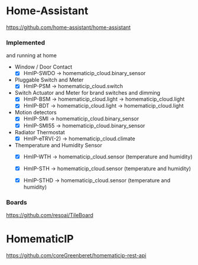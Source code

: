 # Home-Assistant
https://github.com/home-assistant/home-assistant

### Implemented 
and running at home
 
- Window / Door Contact
  - [x] HmIP-SWDO -> homematicip_cloud.binary_sensor

- Pluggable Switch and Meter
  - [x] HmIP-PSM -> homematicip_cloud.switch

- Switch Actuator and Meter for brand switches and dimming
  - [x] HmIP-BSM -> homematicip_cloud.light -> homematicip_cloud.light
  - [x] HmIP-BDT -> homematicip_cloud.light -> homematicip_cloud.light

- Motion detectors
  - [x] HmIP-SMI -> homematicip_cloud.binary_sensor
  - [x] HmIP-SMI55 -> homematicip_cloud.binary_sensor

- Radiator Thermostat
  - [x] HmIP-eTRV(-2) -> homematicip_cloud.climate
 
- Themperature and Humidity Sensor
  - [x] HmIP-WTH -> homematicip_cloud.sensor (temperature and humidity)
  - [x] HmIP-STH -> homematicip_cloud.sensor (temperature and humidity)
  - [x] HmIP-STHD -> homematicip_cloud.sensor (temperature and humidity)


### Boards
https://github.com/resoai/TileBoard


# HomematicIP
https://github.com/coreGreenberet/homematicip-rest-api
